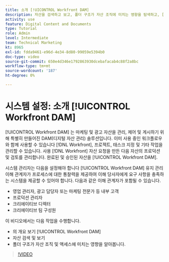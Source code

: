 ```yaml
---
title: 소개 [!UICONTROL Workfront DAM]
description: 자산을 검색하고 보고, 폴더 구조가 자산 조직에 미치는 영향을 탐색하고, [!UICONTROL Workfront DAM].
activity: use
feature: Digital Content and Documents
type: Tutorial
role: Admin
level: Intermediate
team: Technical Marketing
kt: 8965
exl-id: fdda9461-e96d-4e34-8d80-99059e5394b0
doc-type: video
source-git-commit: 650e4d346e1792863930dcebafacab4c88f2a8bc
workflow-type: tm+mt
source-wordcount: '187'
ht-degree: 0%

---
```


# 시스템 설정: 소개 [!UICONTROL Workfront DAM]

[!UICONTROL Workfront DAM] 는 마케팅 및 광고 자산을 관리, 제어 및 게시하기 위해 특별히 만들어진 DAM(디지털 자산 관리) 솔루션입니다. 이미 사용 중인 워크플로우와 함께 사용할 수 있습니다 [!DNL Workfront], 프로젝트, 태스크 지정 및 기타 작업을 관리할 수 있습니다. 사용 [!DNL Workfront] 자산 요청을 만든 다음 자산의 프로덕션 및 검토를 관리합니다. 완료된 및 승인된 자산을 [!UICONTROL Workfront DAM].


시스템 관리자는 다음을 설정해야 합니다 [!UICONTROL Workfront DAM] 유지 관리 이해 관계자가 프로세스에 대한 통찰력을 제공하여 이해 당사자에게 요구 사항을 충족하는 시스템을 제공할 수 있어야 합니다. 다음과 같은 이해 관계자가 포함될 수 있습니다.

* 영업 관리자, 광고 담당자 또는 마케팅 전문가 등 내부 고객
* 프로덕션 관리자
* 크리에이티브 디렉터
* 크리에이티브 팀 구성원

이 비디오에서는 다음 작업을 수행합니다.

* 의 개요 보기 [!UICONTROL Workfront DAM]
* 자산 검색 및 보기
* 폴더 구조가 자산 조직 및 액세스에 미치는 영향을 알아봅니다.

>[!VIDEO](https://video.tv.adobe.com/v/335228/?quality=12&learn=on)
